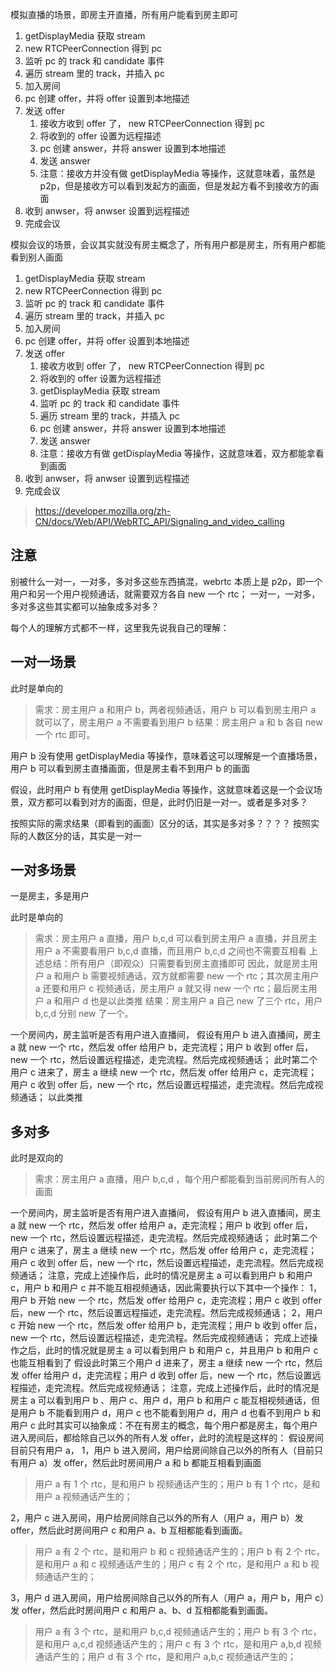 模拟直播的场景，即房主开直播，所有用户能看到房主即可

1. getDisplayMedia 获取 stream
2. new RTCPeerConnection 得到 pc
3. 监听 pc 的 track 和 candidate 事件
4. 遍历 stream 里的 track，并插入 pc
5. 加入房间
6. pc 创建 offer，并将 offer 设置到本地描述
7. 发送 offer
   1. 接收方收到 offer 了， new RTCPeerConnection 得到 pc
   2. 将收到的 offer 设置为远程描述
   3. pc 创建 answer，并将 answer 设置到本地描述
   4. 发送 answer
   5. 注意：接收方并没有做 getDisplayMedia 等操作，这就意味着，虽然是 p2p，但是接收方可以看到发起方的画面，但是发起方看不到接收方的画面
8. 收到 anwser，将 anwser 设置到远程描述
9. 完成会议

模拟会议的场景，会议其实就没有房主概念了，所有用户都是房主，所有用户都能看到别人画面

1. getDisplayMedia 获取 stream
2. new RTCPeerConnection 得到 pc
3. 监听 pc 的 track 和 candidate 事件
4. 遍历 stream 里的 track，并插入 pc
5. 加入房间
6. pc 创建 offer，并将 offer 设置到本地描述
7. 发送 offer
   1. 接收方收到 offer 了， new RTCPeerConnection 得到 pc
   2. 将收到的 offer 设置为远程描述
   3. getDisplayMedia 获取 stream
   4. 监听 pc 的 track 和 candidate 事件
   5. 遍历 stream 里的 track，并插入 pc
   6. pc 创建 answer，并将 answer 设置到本地描述
   7. 发送 answer
   8. 注意：接收方有做 getDisplayMedia 等操作，这就意味着，双方都能拿看到画面
8. 收到 anwser，将 anwser 设置到远程描述
9. 完成会议

> https://developer.mozilla.org/zh-CN/docs/Web/API/WebRTC_API/Signaling_and_video_calling

## 注意

别被什么一对一，一对多，多对多这些东西搞混，webrtc 本质上是 p2p，即一个用户和另一个用户视频通话，就需要双方各自 new 一个 rtc；
一对一，一对多，多对多这些其实都可以抽象成多对多？

每个人的理解方式都不一样，这里我先说我自己的理解：

## 一对一场景

此时是单向的

> 需求：房主用户 a 和用户 b，两者视频通话，用户 b 可以看到房主用户 a 就可以了，房主用户 a 不需要看到用户 b
> 结果：房主用户 a 和 b 各自 new 一个 rtc 即可。

用户 b 没有使用 getDisplayMedia 等操作，意味着这可以理解是一个直播场景，用户 b 可以看到房主直播画面，但是房主看不到用户 b 的画面

假设，此时用户 b 有使用 getDisplayMedia 等操作，这就意味着这是一个会议场景，双方都可以看到对方的画面，但是，此时仍旧是一对一。或者是多对多？

按照实际的需求结果（即看到的画面）区分的话，其实是多对多？？？？
按照实际的人数区分的话，其实是一对一

## 一对多场景

一是房主，多是用户

此时是单向的

> 需求：房主用户 a 直播，用户 b,c,d 可以看到房主用户 a 直播，并且房主用户 a 不需要看用户 b,c,d 直播，而且用户 b,c,d 之间也不需要互相看
> 上述总结：所有用户（即观众）只需要看到房主直播即可
> 因此，就是房主用户 a 和用户 b 需要视频通话，双方就都需要 new 一个 rtc；其次房主用户 a 还要和用户 c 视频通话，房主用户 a 就又得 new 一个 rtc；最后房主用户 a 和用户 d 也是以此类推
> 结果：房主用户 a 自己 new 了三个 rtc，用户 b,c,d 分别 new 了一个。

一个房间内，房主监听是否有用户进入直播间，
假设有用户 b 进入直播间，房主 a 就 new 一个 rtc，然后发 offer 给用户 b，走完流程；用户 b 收到 offer 后，new 一个 rtc，然后设置远程描述，走完流程。然后完成视频通话；
此时第二个用户 c 进来了，房主 a 继续 new 一个 rtc，然后发 offer 给用户 c，走完流程；用户 c 收到 offer 后，new 一个 rtc，然后设置远程描述，走完流程。然后完成视频通话；
以此类推

## 多对多

此时是双向的

> 需求：房主用户 a 直播，用户 b,c,d ，每个用户都能看到当前房间所有人的画面

一个房间内，房主监听是否有用户进入直播间，
假设有用户 b 进入直播间，房主 a 就 new 一个 rtc，然后发 offer 给用户 a，走完流程；用户 b 收到 offer 后，new 一个 rtc，然后设置远程描述，走完流程。然后完成视频通话；
此时第二个用户 c 进来了，房主 a 继续 new 一个 rtc，然后发 offer 给用户 c，走完流程；用户 c 收到 offer 后，new 一个 rtc，然后设置远程描述，走完流程。然后完成视频通话；
注意，完成上述操作后，此时的情况是房主 a 可以看到用户 b 和用户 c，用户 b 和用户 c 并不能互相视频通话，因此需要执行以下其中一个操作：
1，用户 b 开始 new 一个 rtc，然后发 offer 给用户 c，走完流程；用户 c 收到 offer 后，new 一个 rtc，然后设置远程描述，走完流程。然后完成视频通话；
2，用户 c 开始 new 一个 rtc，然后发 offer 给用户 b，走完流程；用户 b 收到 offer 后，new 一个 rtc，然后设置远程描述，走完流程。然后完成视频通话；
完成上述操作之后，此时的情况就是房主 a 可以看到用户 b 和用户 c，并且用户 b 和用户 c 也能互相看到了
假设此时第三个用户 d 进来了，房主 a 继续 new 一个 rtc，然后发 offer 给用户 d，走完流程；用户 d 收到 offer 后，new 一个 rtc，然后设置远程描述，走完流程。然后完成视频通话；
注意，完成上述操作后，此时的情况是房主 a 可以看到用户 b 、用户 c、用户 d，用户 b 和用户 c 能互相视频通话，但是用户 b 不能看到用户 d，用户 c 也不能看到用户 d，用户 d 也看不到用户 b 和用户 c
此时其实可以抽象成：不在有房主的概念，每个用户都是房主，每个用户进入房间后，都给除自己以外的所有人发 offer，此时的流程是这样的：
假设房间目前只有用户 a，
1，用户 b 进入房间，用户给房间除自己以外的所有人（目前只有用户 a）发 offer，然后此时房间用户 a 和 b 都能互相看到画面

> 用户 a 有 1 个 rtc，是和用户 b 视频通话产生的；用户 b 有 1 个 rtc，是和用户 a 视频通话产生的；

2，用户 c 进入房间，用户给房间除自己以外的所有人（用户 a，用户 b）发 offer，然后此时房间用户 c 和用户 a、b 互相都能看到画面。

> 用户 a 有 2 个 rtc，是和用户 b 和 c 视频通话产生的；用户 b 有 2 个 rtc，是和用户 a 和 c 视频通话产生的；用户 c 有 2 个 rtc，是和用户 a 和 b 视频通话产生的；

3，用户 d 进入房间，用户给房间除自己以外的所有人（用户 a，用户 b，用户 c）发 offer，然后此时房间用户 c 和用户 a、b、d 互相都能看到画面。

> 用户 a 有 3 个 rtc，是和用户 b,c,d 视频通话产生的；用户 b 有 3 个 rtc，是和用户 a,c,d 视频通话产生的；用户 c 有 3 个 rtc，是和用户 a,b,d 视频通话产生的；用户 d 有 3 个 rtc，是和用户 a,b,c 视频通话产生的；
